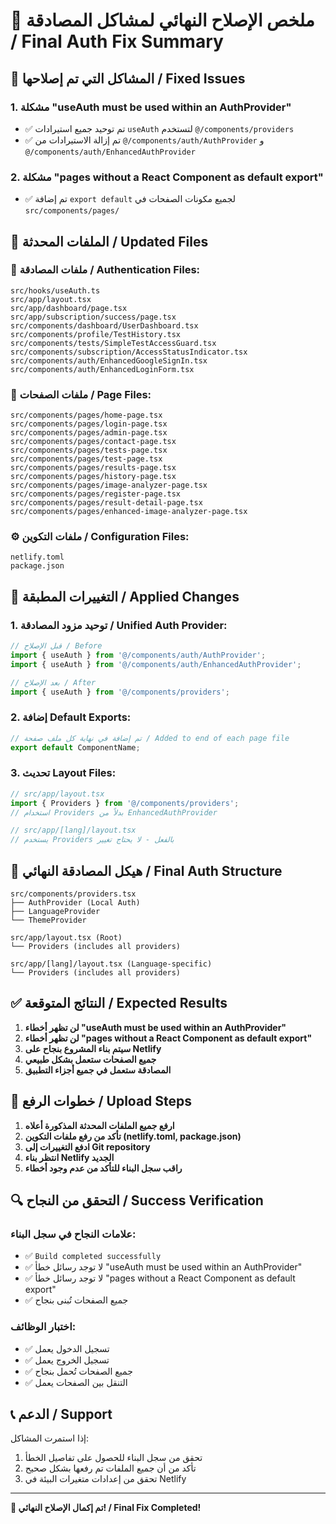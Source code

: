 # 🎯 ملخص الإصلاح النهائي لمشاكل المصادقة / Final Auth Fix Summary

## 🔧 المشاكل التي تم إصلاحها / Fixed Issues

### 1. **مشكلة "useAuth must be used within an AuthProvider"**
- ✅ تم توحيد جميع استيرادات `useAuth` لتستخدم `@/components/providers`
- ✅ تم إزالة الاستيرادات من `@/components/auth/AuthProvider` و `@/components/auth/EnhancedAuthProvider`

### 2. **مشكلة "pages without a React Component as default export"**
- ✅ تم إضافة `export default` لجميع مكونات الصفحات في `src/components/pages/`

## 📁 الملفات المحدثة / Updated Files

### 🔐 **ملفات المصادقة / Authentication Files:**
```
src/hooks/useAuth.ts
src/app/layout.tsx
src/app/dashboard/page.tsx
src/app/subscription/success/page.tsx
src/components/dashboard/UserDashboard.tsx
src/components/profile/TestHistory.tsx
src/components/tests/SimpleTestAccessGuard.tsx
src/components/subscription/AccessStatusIndicator.tsx
src/components/auth/EnhancedGoogleSignIn.tsx
src/components/auth/EnhancedLoginForm.tsx
```

### 📄 **ملفات الصفحات / Page Files:**
```
src/components/pages/home-page.tsx
src/components/pages/login-page.tsx
src/components/pages/admin-page.tsx
src/components/pages/contact-page.tsx
src/components/pages/tests-page.tsx
src/components/pages/test-page.tsx
src/components/pages/results-page.tsx
src/components/pages/history-page.tsx
src/components/pages/image-analyzer-page.tsx
src/components/pages/register-page.tsx
src/components/pages/result-detail-page.tsx
src/components/pages/enhanced-image-analyzer-page.tsx
```

### ⚙️ **ملفات التكوين / Configuration Files:**
```
netlify.toml
package.json
```

## 🔄 التغييرات المطبقة / Applied Changes

### 1. **توحيد مزود المصادقة / Unified Auth Provider:**
```javascript
// قبل الإصلاح / Before
import { useAuth } from '@/components/auth/AuthProvider';
import { useAuth } from '@/components/auth/EnhancedAuthProvider';

// بعد الإصلاح / After
import { useAuth } from '@/components/providers';
```

### 2. **إضافة Default Exports:**
```javascript
// تم إضافة في نهاية كل ملف صفحة / Added to end of each page file
export default ComponentName;
```

### 3. **تحديث Layout Files:**
```javascript
// src/app/layout.tsx
import { Providers } from '@/components/providers';
// استخدام Providers بدلاً من EnhancedAuthProvider

// src/app/[lang]/layout.tsx
// يستخدم Providers بالفعل - لا يحتاج تغيير
```

## 🎯 هيكل المصادقة النهائي / Final Auth Structure

```
src/components/providers.tsx
├── AuthProvider (Local Auth)
├── LanguageProvider
└── ThemeProvider

src/app/layout.tsx (Root)
└── Providers (includes all providers)

src/app/[lang]/layout.tsx (Language-specific)
└── Providers (includes all providers)
```

## ✅ النتائج المتوقعة / Expected Results

1. **لن تظهر أخطاء "useAuth must be used within an AuthProvider"**
2. **لن تظهر أخطاء "pages without a React Component as default export"**
3. **سيتم بناء المشروع بنجاح على Netlify**
4. **جميع الصفحات ستعمل بشكل طبيعي**
5. **المصادقة ستعمل في جميع أجزاء التطبيق**

## 🚀 خطوات الرفع / Upload Steps

1. **ارفع جميع الملفات المحدثة المذكورة أعلاه**
2. **تأكد من رفع ملفات التكوين (netlify.toml, package.json)**
3. **ادفع التغييرات إلى Git repository**
4. **انتظر بناء Netlify الجديد**
5. **راقب سجل البناء للتأكد من عدم وجود أخطاء**

## 🔍 التحقق من النجاح / Success Verification

### علامات النجاح في سجل البناء:
- ✅ `Build completed successfully`
- ✅ لا توجد رسائل خطأ "useAuth must be used within an AuthProvider"
- ✅ لا توجد رسائل خطأ "pages without a React Component as default export"
- ✅ جميع الصفحات تُبنى بنجاح

### اختبار الوظائف:
- ✅ تسجيل الدخول يعمل
- ✅ تسجيل الخروج يعمل
- ✅ جميع الصفحات تُحمل بنجاح
- ✅ التنقل بين الصفحات يعمل

## 📞 الدعم / Support

إذا استمرت المشاكل:
1. تحقق من سجل البناء للحصول على تفاصيل الخطأ
2. تأكد من أن جميع الملفات تم رفعها بشكل صحيح
3. تحقق من إعدادات متغيرات البيئة في Netlify

---

**🎉 تم إكمال الإصلاح النهائي! / Final Fix Completed!**
